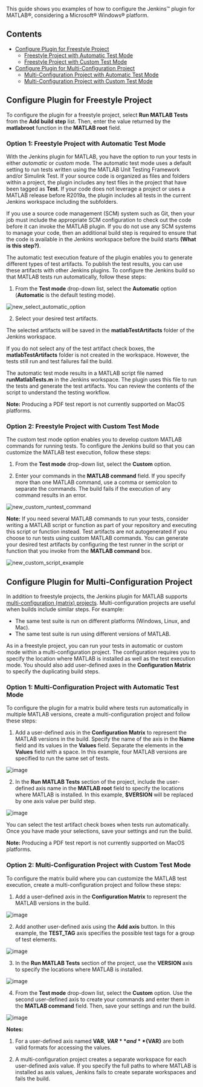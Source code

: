 This guide shows you examples of how to configure the Jenkins&trade; plugin for MATLAB&reg;, considering a Microsoft&reg; Windows&reg; platform.

## Contents

-  [Configure Plugin for Freestyle Project](#configure-plugin-for-freestyle-project)
	- [Freestyle Project with Automatic Test Mode](#option-1-freestyle-project-with-automatic-test-mode)
	- [Freestyle Project with Custom Test Mode](#option-2-freestyle-project-with-custom-test-mode)
-  [Configure Plugin for Multi-Configuration Project](#configure-plugin-for-multi-configuration-project)
	- [Multi-Configuration Project with Automatic Test Mode](#option-1-multi-configuration-project-with-automatic-test-mode)
	- [Multi-Configuration Project with Custom Test Mode](#option-2-multi-configuration-project-with-custom-test-mode)
	
## Configure Plugin for Freestyle Project
To configure the plugin for a freestyle project, select **Run MATLAB Tests** from the **Add build step** list. Then, enter the value returned by the **matlabroot** function in the **MATLAB root** field.
  
### Option 1: Freestyle Project with Automatic Test Mode
With the Jenkins plugin for MATLAB, you have the option to run your tests in either *automatic* or *custom* mode. The automatic test mode uses a default setting to run tests written using the MATLAB Unit Testing Framework and/or Simulink Test. If your source code is organized as files and folders within a project, the plugin includes any test files in the project that have been tagged as **Test**. If your code does not leverage a project or uses a MATLAB release before R2019a, the plugin includes all tests in the current Jenkins workspace including the subfolders. 

If you use a source code management (SCM) system such as Git, then your job must include the appropriate SCM configuration to check out the code before it can invoke the MATLAB plugin. If you do not use any SCM systems to manage your code, then an additional build step is required to ensure that the code is available in the Jenkins workspace before the build starts **(What is this step?)**.

The automatic test execution feature of the plugin enables you to generate different types of test artifacts. To publish the test results, you can use these artifacts with other Jenkins plugins. To configure the Jenkins build so that MATLAB tests run automatically, follow these steps:

1) From the **Test mode** drop-down list, select the **Automatic** option (**Automatic** is the default testing mode).
  
  ![new_select_automatic_option](https://user-images.githubusercontent.com/51316279/72131293-cc62ce00-33a1-11ea-9573-813ac3060790.png)
  
2) Select your desired test artifacts.

  The selected artifacts will be saved in the **matlabTestArtifacts** folder of the Jenkins workspace.
  
  If you do not select any of the test artifact check boxes, the **matlabTestArtifacts** folder is not created in the workspace. However, the tests still run and test failures fail the build. 

  The automatic test mode results in a MATLAB script file named **runMatlabTests.m** in the Jenkins workspace. The plugin uses this file to run the tests and generate the test artifacts. You can review the contents of the script to understand the testing workflow.

  **Note:** Producing a PDF test report is not currently supported on MacOS platforms.

### Option 2: Freestyle Project with Custom Test Mode
The custom test mode option enables you to develop custom MATLAB commands for running tests. To configure the Jenkins build so that you can customize the MATLAB test execution, follow these steps:

1) From the **Test mode** drop-down list, select the **Custom** option.

2) Enter your commands in the **MATLAB command** field. If you specify more than one MATLAB command, use a comma or semicolon to separate the commands. The build fails if the execution of any command results in an error.

  ![new_custom_runtest_command](https://user-images.githubusercontent.com/47204011/55624949-096fb380-57c5-11e9-8711-98baf91816c0.png)

  **Note:** If you need several MATLAB commands to run your tests, consider writing a MATLAB script or function as part of your repository and executing this script or function instead. Test artifacts are not autogenerated if you choose to run tests using custom MATLAB commands. You can generate your desired test artifacts by configuring the test runner in the script or function that you invoke from the **MATLAB command** box.

  ![new_custom_script_example](https://user-images.githubusercontent.com/47204011/55625021-32904400-57c5-11e9-86b7-478b930796c0.png)

## Configure Plugin for Multi-Configuration Project
In addition to freestyle projects, the Jenkins plugin for MATLAB supports [multi-configuration (matrix) projects](https://wiki.jenkins.io/display/JENKINS/Building+a+matrix+project). Multi-configuration projects are useful when builds include similar steps. For example:
* The same test suite is run on different platforms (Windows, Linux, and Mac).
* The same test suite is run using different versions of MATLAB.

As in a freestyle project, you can run your tests in automatic or custom mode within a multi-configuration project. The configuration requires you to specify the location where MATLAB is installed as well as the test execution mode. You should also add user-defined axes in the **Configuration Matrix** to specify the duplicating build steps. 

### Option 1: Multi-Configuration Project with Automatic Test Mode

To configure the plugin for a matrix build where tests run automatically in multiple MATLAB versions, create a multi-configuration project and follow these steps:

1) Add a user-defined axis in the **Configuration Matrix** to represent the MATLAB versions in the build. Specify the name of the axis in the **Name** field and its values in the **Values** field. Separate the elements in the **Values** field with a space. In this example, four MATLAB versions are specified to run the same set of tests.

![image](https://user-images.githubusercontent.com/51316279/72132482-139e8e00-33a5-11ea-9d94-b8381c5dceca.png)

2) In the **Run MATLAB Tests** section of the project, include the user-defined axis name in the **MATLAB root** field to specify the locations where MATLAB is installed. In this example, **$VERSION** will be replaced by one axis value per build step.

![image](https://user-images.githubusercontent.com/51316279/72131571-aee23400-33a2-11ea-8e76-4b36274b9d5b.png)

You can select the test artifact check boxes when tests run automatically. Once you have made your selections, save your settings and run the build.

**Note:** Producing a PDF test report is not currently supported on MacOS platforms.

### Option 2: Multi-Configuration Project with Custom Test Mode

To configure the matrix build where you can customize the MATLAB test execution, create a multi-configuration project and follow these steps:

1) Add a user-defined axis in the **Configuration Matrix** to represent the MATLAB versions in the build. 

![image](https://user-images.githubusercontent.com/51316279/72132482-139e8e00-33a5-11ea-9d94-b8381c5dceca.png)

2) Add another user-defined axis using the **Add axis** button. In this example, the **TEST_TAG** axis specifies the possible test tags for a group of test elements.

![image](https://user-images.githubusercontent.com/51316279/72131623-d6d19780-33a2-11ea-9205-577d6634a1a6.png)

3) In the **Run MATLAB Tests** section of the project, use the **VERSION** axis to specify the locations where MATLAB is installed.

![image](https://user-images.githubusercontent.com/51316279/72131668-ef41b200-33a2-11ea-9f97-d9476ae0431a.png)

4) From the **Test mode** drop-down list, select the **Custom** option. Use the second user-defined axis to create your commands and enter them in the **MATLAB command** field. Then, save your settings and run the build. 

![image](https://user-images.githubusercontent.com/51316279/72131696-04b6dc00-33a3-11ea-876f-5cdff3a027b4.png)

**Notes:**
1) For a user-defined axis named **VAR**,  **$VAR** and **${VAR}** are both valid formats for accessing the values.

2) A multi-configuration project creates a separate workspace for each user-defined axis value. If you specify the full paths to where MATLAB is installed as axis values, Jenkins fails to create separate workspaces and fails the build.	
